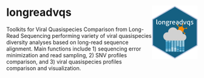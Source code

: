# longreadvqs <img src='man/figures/longreadvqslogo.png' align="right" height="139" />
Toolkits for Viral Quasispecies Comparison from Long-Read Sequencing performing variety of viral quasispecies diversity analyses based on long-read sequence alignment. Main functions include 1) sequencing error minimization and read sampling, 2) SNV profiles comparison, and 3) viral quasispecies profiles comparison and visualization. 
